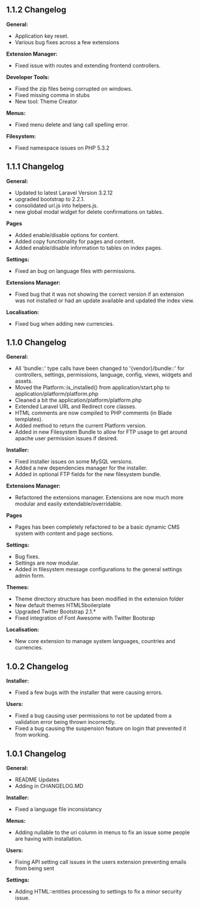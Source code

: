 1.1.2 Changelog
----------

**General:**

  * Application key reset.
  * Various bug fixes across a few extensions

**Extension Manager:**

  * Fixed issue with routes and extending frontend controllers.

**Developer Tools:**

  * Fixed the zip files being corrupted on windows.
  * Fixed missing comma in stubs
  * New tool: Theme Creator

**Menus:**

  * Fixed menu delete and lang call spelling error.

**Filesystem:**

  * Fixed namespace issues on PHP 5.3.2


1.1.1 Changelog
----------

**General:**

  * Updated to latest Laravel Version 3.2.12
  * upgraded bootstrap to 2.2.1.
  * consolidated url.js into helpers.js.
  * new global modal widget for delete confirmations on tables.

**Pages**

  * Added enable/disable options for content.
  * Added copy functionality for pages and content.
  * Added enable/disable information to tables on index pages.

**Settings:**

  * Fixed an bug on language files with permissions.

**Extensions Manager:**

  * Fixed bug that it was not showing the correct version if an extension was not installed or had an update available and updated the index view.

**Localisation:**

  * Fixed bug when adding new currencies.

1.1.0 Changelog
----------

**General:**

  * All 'bundle::' type calls have been changed to '{vendor}/bundle::' for controllers, settings, permissions, language, config, views, widgets and assets.
  * Moved the Platform::is_installed() from application/start.php to application/platform/platform.php
  * Cleaned a bit the application/platform/platform.php
  * Extended Laravel URL and Redirect core classes.
  * HTML comments are now compiled to PHP comments (in Blade templates).
  * Added method to return the current Platform version.
  * Added in new Filesystem Bundle to allow for FTP usage to get around apache user permission issues if desired.

**Installer:**

  * Fixed installer issues on some MySQL versions.
  * Added a new dependencies manager for the installer.
  * Added in optional FTP fields for the new filesystem bundle.

**Extensions Manager:**

  * Refactored the extensions manager. Extensions are now much more modular and easily extendable/overridable.

**Pages**

  * Pages has been completely refactored to be a basic dynamic CMS system with content and page sections.

**Settings:**

  * Bug fixes.
  * Settings are now modular.
  * Added in filesystem message configurations to the general settings admin form.

**Themes:**

  * Theme directory structure has been modified in the extension folder
  * New default themes HTML5boilerplate
  * Upgraded Twitter Bootstrap 2.1.*
  * Fixed integration of Font Awesome with Twitter Bootsrap


**Localisation:**

  * New core extension to manage system languages, countries and currencies.

1.0.2 Changelog
----------

**Installer:**

  * Fixed a few bugs with the installer that were causing errors.

**Users:**

  * Fixed a bug causing user permissions to not be updated from a validation error being thrown incorrectly.
  * Fixed a bug causing the suspension feature on login that prevented it from working.

1.0.1 Changelog
----------

**General:**

  * README Updates
  * Adding in CHANGELOG.MD

**Installer:**

  * Fixed a language file inconsistancy

**Menus:**

  * Adding nullable to the uri column in menus to fix an issue some people are having with installation.

**Users:**

  * Fixing API setting call issues in the users extension preventing emails from being sent

**Settings:**

  * Adding HTML::entities processing to settings to fix a minor security issue.